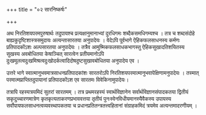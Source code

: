 +++
title = "०२ सारनिष्कर्षः"

+++

अथ निरतिशयपरमपुरुषार्थः तदुपायश्च प्रत्यक्षानुमानाभ्यां दुरधिगमः शब्दैकसमधिगम्यश्च । तत्र च शब्दसंदोहे बाह्यकुदृष्टिशास्त्रसमुदायः अत्यन्तासारतया अनुपादेयः । वेदेऽपि पूर्वभागे ऐहिकफलसाधनस्य कर्मणः प्रतिपादकोंऽशः अल्पसारतया अनुपादेयः । तत्रैव आमुष्मिकफलसाधकभागस्तु ऐहिकसुखादतिशयितस्य सुखस्य अवबोधितया केषाञ्चित् सारत्वेन प्रतीयमानोऽपि दुःखमूलत्वदुःखमिश्रत्वदुःखोदर्कत्वादिदोषदुष्टसुखावबोधितया अनुपादेय एव ।

उत्तरे भागे स्वात्मानुभवमात्रसाधनप्रतिपादकांशः सारतरोऽपि निरतिशयपरमात्मानुभवापेक्षिणामनुपादेयः । तस्मात् परमात्मप्राप्तितदुपायानां प्रतिपादकोंऽश एव सारतमः विवेकिनामुपादेयः।

तत्रापि रहस्यत्रयमिदं सुतरां सारतमम् । तत्र प्रथमरहस्यं स्वार्थविज्ञानेन सर्वार्थविज्ञानसंपादकतया द्वितीयं सकृदुच्चारणमात्रेण कृतकृत्यताकरणप्रभाववत्तया तृतीयं पुनःस्वेनविधीयमानस्यैवैकस्य उपायस्य  सर्वोपायफलसाधनत्वव्यवस्थापकतया च प्रधानप्रतितन्त्रतत्त्वहितानां संग्राहकमिदं त्रयमेव अत्यन्तमादरणीयम् ।

